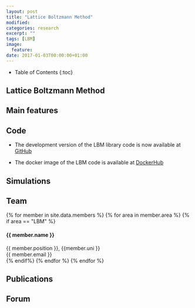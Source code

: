 ```yaml
---
layout: post
title: "Lattice Boltzmann Method"
modified:
categories: research
excerpt: ""
tags: [LBM]
image:
  feature:
date: 2017-01-03T00:00:00+01:00
---
```

* Table of Contents
{:toc}

## Lattice Boltzmann Method

## Main features


## Code

* The development version of the LBM library code is now available at [GitHub](https://www.github.com/cb-geo/lbmdem) 

* The docker image of the LBM code is available at [DockerHub](https://hub.docker.com/r/cbgeo/lbmdem/)

## Simulations

## Team
<!-- Team filled from _data/members.yaml-->
   <div class="team">
    {% for member in site.data.members %}
      {% for area in member.area %}
        {% if area == "LBM" %}
          <div class="user">
            <div class="userimg" style="background-image:url('{{ site.baseurl }}/images/cb-geo/team/{{ member.image }}')">
            </div>
            <h4>{{ member.name }}</h4>	
            {{ member.position }}, {{member.uni }}<br/>
	 <a h   ref="mailto:{{ member.email }}">{{ member.email }}</a>
          </div>
        {% endif%}
      {% endfor %}
    {% endfor %}
   </div>
<!-- End team -->

## Publications

## Forum
<iframe id="forum_embed"
  src="javascript:void(0)"
  scrolling="no"
  frameborder="0"
  width="900"
  height="700">
</iframe>
<script type="text/javascript">
  document.getElementById('forum_embed').src =
     'https://groups.google.com/forum/embed/?place=forum/cbgeo-lbm'
     + '&showsearch=true&showpopout=true&showtabs=false'
     + '&parenturl=' + encodeURIComponent(window.location.href);
</script>


